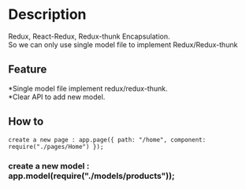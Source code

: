 # Description

Redux, React-Redux, Redux-thunk Encapsulation.<br>
So we can only use single model file to implement Redux/Redux-thunk<br>

## Feature

*Single model file implement redux/redux-thunk.<br>
*Clear API to add new model.<br>

## How to

```
create a new page : app.page({ path: "/home", component: require("./pages/Home") });
```

### create a new model : app.model(require("./models/products"));
